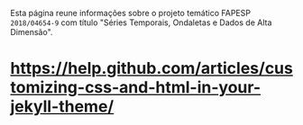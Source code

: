 Esta página reune informações sobre o projeto temático FAPESP `2018/04654-9` com título "Séries Temporais, Ondaletas e Dados de Alta Dimensão".

# https://help.github.com/articles/customizing-css-and-html-in-your-jekyll-theme/
